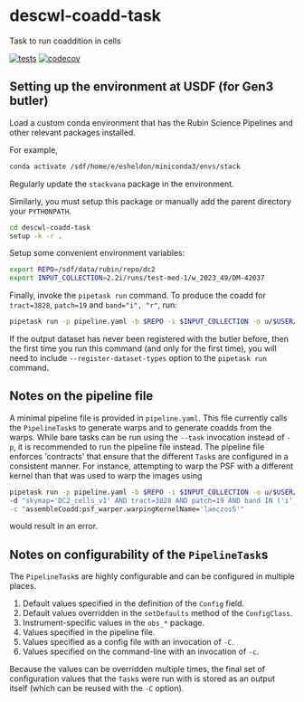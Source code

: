 # descwl-coadd-task
Task to run coaddition in cells

[![tests](https://github.com/LSSTDESC/descwl-coadd-task/actions/workflows/tests.yaml/badge.svg)](https://github.com/LSSTDESC/descwl-coadd-task/actions/workflows/tests.yaml)
[![codecov](https://codecov.io/gh/LSSTDESC/descwl-coadd-task/graph/badge.svg?token=njZYWcF4pm)](https://codecov.io/gh/LSSTDESC/descwl-coadd-task)

## Setting up the environment at USDF (for Gen3 butler)

Load a custom conda environment that has the Rubin Science Pipelines and other relevant packages installed.

For example,

```bash
conda activate /sdf/home/e/esheldon/miniconda3/envs/stack
```

Regularly update the ``stackvana`` package in the environment.


Similarly, you must setup this package or manually add the parent directory your `PYTHONPATH`.
```bash
cd descwl-coadd-task
setup -k -r .
```

Setup some convenient environment variables:

```bash
export REPO=/sdf/data/rubin/repo/dc2
export INPUT_COLLECTION=2.2i/runs/test-med-1/w_2023_49/DM-42037
```

Finally, invoke the `pipetask run` command.
To produce the coadd for `tract=3828`, `patch=19` and `band="i", "r"`, run:

```bash
pipetask run -p pipeline.yaml -b $REPO -i $INPUT_COLLECTION -o u/$USER/coaddTest -d "skymap='DC2_cells_v1' AND tract=3828 AND patch=19 AND band IN ('i', 'r')"
```

If the output dataset has never been registered with the butler before, then the first time you run this command (and only for the first time), you will need to include `--register-dataset-types` option to the `pipetask run` command.

## Notes on the pipeline file

A minimal pipeline file is provided in `pipeline.yaml`.
This file currently calls the `PipelineTask`s to generate warps and to generate
coadds from the warps.
While bare tasks can be run using the ``--task`` invocation instead of `-p`, it
is recommended to run the pipeline file instead.
The pipeline file enforces 'contracts' that ensure that the different `Task`s
are configured in a consistent manner.
For instance, attempting to warp the PSF with a different kernel than that was
used to warp the images using
```bash
pipetask run -p pipeline.yaml -b $REPO -i $INPUT_COLLECTION -o u/$USER/coaddTest \
-d "skymap='DC2_cells_v1' AND tract=3828 AND patch=19 AND band IN ('i', 'r') \
-c "assembleCoadd:psf_warper.warpingKernelName='lanczos5'"
```
would result in an error.

## Notes on configurability of the `PipelineTask`s

The `PipelineTask`s are highly configurable and can be configured in multiple
places.

1. Default values specified in the definition of the `Config` field.
2. Default values overridden in the `setDefaults` method of the `ConfigClass`.
3. Instrument-specific values in the `obs_*` package.
4. Values specified in the pipeline file.
5. Values specified as a config file with an invocation of `-C`.
6. Values specified on the command-line with an invocation of `-c`.

Because the values can be overridden multiple times, the final set of
configuration values that the `Task`s were run with is stored as an output
itself (which can be reused with the `-C` option).
